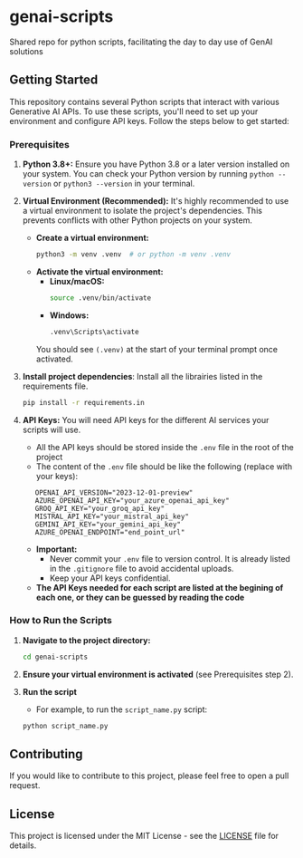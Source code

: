 # genai-scripts
Shared repo for python scripts, facilitating the day to day use of GenAI solutions

## Getting Started

This repository contains several Python scripts that interact with various Generative AI APIs. To use these scripts, you'll need to set up your environment and configure API keys. Follow the steps below to get started:

### Prerequisites

1.  **Python 3.8+:** Ensure you have Python 3.8 or a later version installed on your system. You can check your Python version by running `python --version` or `python3 --version` in your terminal.

2.  **Virtual Environment (Recommended):** It's highly recommended to use a virtual environment to isolate the project's dependencies. This prevents conflicts with other Python projects on your system.

    *   **Create a virtual environment:**
        ```bash
        python3 -m venv .venv  # or python -m venv .venv
        ```
    *   **Activate the virtual environment:**
        *   **Linux/macOS:**
            ```bash
            source .venv/bin/activate
            ```
        *   **Windows:**
            ```bash
            .venv\Scripts\activate
            ```
        You should see `(.venv)` at the start of your terminal prompt once activated.
3. **Install project dependencies**:
    Install all the librairies listed in the requirements file.
    ```bash
    pip install -r requirements.in
    ```

4.  **API Keys:** You will need API keys for the different AI services your scripts will use.
    *   All the API keys should be stored inside the `.env` file in the root of the project
    * The content of the `.env` file should be like the following (replace with your keys):
     ```properties
        OPENAI_API_VERSION="2023-12-01-preview"
        AZURE_OPENAI_API_KEY="your_azure_openai_api_key"
        GROQ_API_KEY="your_groq_api_key"
        MISTRAL_API_KEY="your_mistral_api_key"
        GEMINI_API_KEY="your_gemini_api_key"
        AZURE_OPENAI_ENDPOINT="end_point_url"
     ```

    *   **Important:**
        *   Never commit your `.env` file to version control. It is already listed in the `.gitignore` file to avoid accidental uploads.
        *   Keep your API keys confidential.
    *   **The API Keys needed for each script are listed at the begining of each one, or they can be guessed by reading the code**

### How to Run the Scripts

1.  **Navigate to the project directory:**
    ```bash
    cd genai-scripts
    ```

2.  **Ensure your virtual environment is activated** (see Prerequisites step 2).

3. **Run the script**
    * For example, to run the `script_name.py` script:
    ```bash
    python script_name.py
    ```

## Contributing

If you would like to contribute to this project, please feel free to open a pull request.

## License

This project is licensed under the MIT License - see the [LICENSE](LICENSE) file for details.



